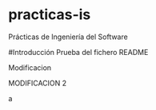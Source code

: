 practicas-is
============

Prácticas de Ingeniería del Software

#Introducción
Prueba del fichero README

Modificacion

MODIFICACION 2

a
